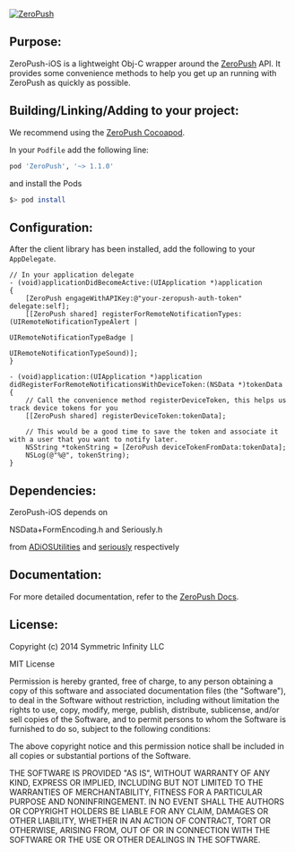 [![ZeroPush](https://raw.github.com/SymmetricInfinity/ZeroPush-iOS/master/zeropush-docs-header.png)](https://zeropush.com)

Purpose:
---

ZeroPush-iOS is a lightweight Obj-C wrapper around the [ZeroPush](http://zeropush.com) API.
It provides some convenience methods to help you get up an running with ZeroPush as quickly as possible.

Building/Linking/Adding to your project:
---

We recommend using the [ZeroPush Cocoapod](http://cocoapods.org/?q=zeropush).

In your `Podfile` add the following line:

```ruby
pod 'ZeroPush', '~> 1.1.0'
```

and install the Pods
```bash
$> pod install
```

Configuration:
---

After the client library has been installed, add the following to your `AppDelegate`.

```objc
// In your application delegate
- (void)applicationDidBecomeActive:(UIApplication *)application
{
    [ZeroPush engageWithAPIKey:@"your-zeropush-auth-token" delegate:self];
    [[ZeroPush shared] registerForRemoteNotificationTypes:(UIRemoteNotificationTypeAlert |
                                                           UIRemoteNotificationTypeBadge |
                                                           UIRemoteNotificationTypeSound)];
}

- (void)application:(UIApplication *)application didRegisterForRemoteNotificationsWithDeviceToken:(NSData *)tokenData
{
    // Call the convenience method registerDeviceToken, this helps us track device tokens for you
    [[ZeroPush shared] registerDeviceToken:tokenData];

    // This would be a good time to save the token and associate it with a user that you want to notify later.
    NSString *tokenString = [ZeroPush deviceTokenFromData:tokenData];
    NSLog(@"%@", tokenString);
}
```

Dependencies:
---

ZeroPush-iOS depends on

NSData+FormEncoding.h and Seriously.h

from [ADiOSUtilities](https://github.com/adamvduke/ADiOSUtilities) and [seriously](https://github.com/probablycorey/seriously) respectively

Documentation:
---

For more detailed documentation, refer to the [ZeroPush Docs](https://zeropush.com/documentation).

License:
---

Copyright (c) 2014 Symmetric Infinity LLC

MIT License

Permission is hereby granted, free of charge, to any person obtaining
a copy of this software and associated documentation files (the
"Software"), to deal in the Software without restriction, including
without limitation the rights to use, copy, modify, merge, publish,
distribute, sublicense, and/or sell copies of the Software, and to
permit persons to whom the Software is furnished to do so, subject to
the following conditions:

The above copyright notice and this permission notice shall be
included in all copies or substantial portions of the Software.

THE SOFTWARE IS PROVIDED "AS IS", WITHOUT WARRANTY OF ANY KIND,
EXPRESS OR IMPLIED, INCLUDING BUT NOT LIMITED TO THE WARRANTIES OF
MERCHANTABILITY, FITNESS FOR A PARTICULAR PURPOSE AND
NONINFRINGEMENT. IN NO EVENT SHALL THE AUTHORS OR COPYRIGHT HOLDERS BE
LIABLE FOR ANY CLAIM, DAMAGES OR OTHER LIABILITY, WHETHER IN AN ACTION
OF CONTRACT, TORT OR OTHERWISE, ARISING FROM, OUT OF OR IN CONNECTION
WITH THE SOFTWARE OR THE USE OR OTHER DEALINGS IN THE SOFTWARE.

